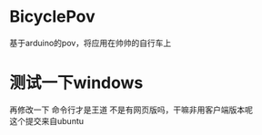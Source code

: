 BicyclePov
==========
基于arduino的pov，将应用在帅帅的自行车上

测试一下windows
===
再修改一下
命令行才是王道
不是有网页版吗，干嘛非用客户端版本呢 <br>
这个提交来自ubuntu

